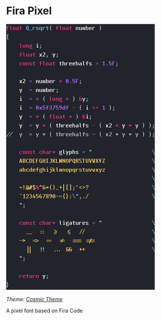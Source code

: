# Fira Pixel
![demo](demo.png)

*Theme: [Cosmic Theme](https://marketplace.visualstudio.com/items?itemName=carmelopullara.vscode-cosmic)*

A pixel font based on Fira Code
